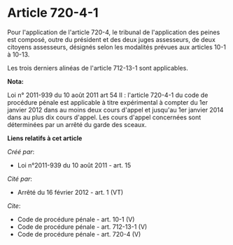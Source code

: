 # Article 720-4-1

Pour l'application de l'article 720-4, le tribunal de l'application des peines est composé, outre du président et des deux
juges assesseurs, de deux citoyens assesseurs, désignés selon les modalités prévues aux articles 10-1 à 10-13. 

Les trois derniers alinéas de l'article 712-13-1 sont applicables.

**Nota:**

Loi n° 2011-939 du 10 août 2011 art 54 II : l'article 720-4-1 du code de procédure pénale est applicable à titre expérimental
à compter du 1er janvier 2012 dans au moins deux cours d'appel et jusqu'au 1er janvier 2014 dans au plus dix cours d'appel.
Les cours d'appel concernées sont déterminées par un arrêté du garde des sceaux.

**Liens relatifs à cet article**

_Créé par_:

  - Loi n°2011-939 du 10 août 2011 - art. 15

_Cité par_:

  - Arrêté du 16 février 2012 - art. 1 (VT)

_Cite_:

  - Code de procédure pénale - art. 10-1 (V)
  - Code de procédure pénale - art. 712-13-1 (V)
  - Code de procédure pénale - art. 720-4 (V)
